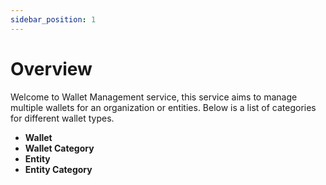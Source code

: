 ```yaml
---
sidebar_position: 1
---
```


# Overview

Welcome to Wallet Management service, this service aims to manage multiple wallets for an organization or entities. Below is a list of categories for different wallet types.
- **Wallet**
- **Wallet Category**
- **Entity**
- **Entity Category**